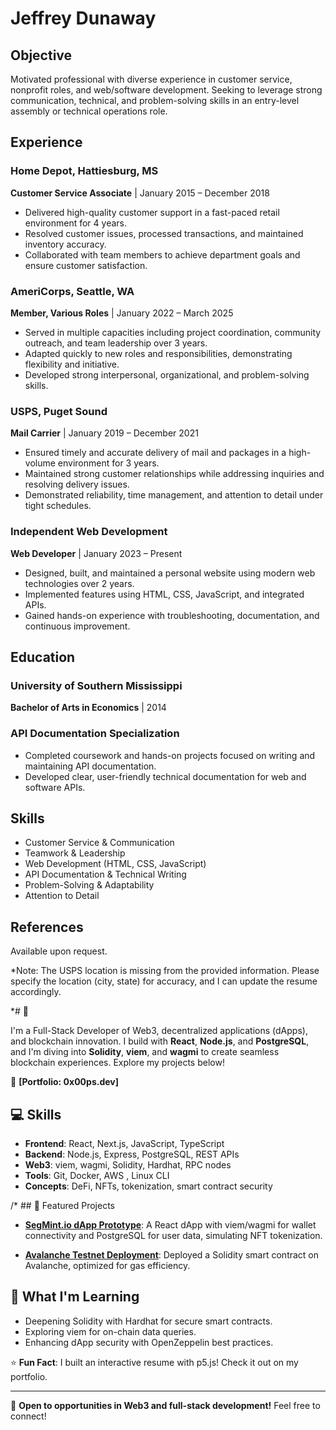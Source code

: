 # Jeffrey Dunaway


## Objective

Motivated professional with diverse experience in customer service, nonprofit roles, and web/software development. Seeking to leverage strong communication, technical, and problem-solving skills in an entry-level assembly or technical operations role.

## Experience

### Home Depot, Hattiesburg, MS
**Customer Service Associate** | January 2015 – December 2018  
- Delivered high-quality customer support in a fast-paced retail environment for 4 years.  
- Resolved customer issues, processed transactions, and maintained inventory accuracy.  
- Collaborated with team members to achieve department goals and ensure customer satisfaction.

### AmeriCorps, Seattle, WA
**Member, Various Roles** | January 2022 – March 2025  
- Served in multiple capacities including project coordination, community outreach, and team leadership over 3 years.  
- Adapted quickly to new roles and responsibilities, demonstrating flexibility and initiative.  
- Developed strong interpersonal, organizational, and problem-solving skills.

### USPS, Puget Sound
**Mail Carrier** | January 2019 – December 2021  
- Ensured timely and accurate delivery of mail and packages in a high-volume environment for 3 years.  
- Maintained strong customer relationships while addressing inquiries and resolving delivery issues.  
- Demonstrated reliability, time management, and attention to detail under tight schedules.

### Independent Web Development
**Web Developer** | January 2023 – Present  
- Designed, built, and maintained a personal website using modern web technologies over 2 years.  
- Implemented features using HTML, CSS, JavaScript, and integrated APIs.  
- Gained hands-on experience with troubleshooting, documentation, and continuous improvement.

## Education

### University of Southern Mississippi
**Bachelor of Arts in Economics** | 2014

### API Documentation Specialization
- Completed coursework and hands-on projects focused on writing and maintaining API documentation.  
- Developed clear, user-friendly technical documentation for web and software APIs.

## Skills

- Customer Service & Communication  
- Teamwork & Leadership  
- Web Development (HTML, CSS, JavaScript)  
- API Documentation & Technical Writing  
- Problem-Solving & Adaptability  
- Attention to Detail

## References

Available upon request.

*Note: The USPS location is missing from the provided information. Please specify the location (city, state) for accuracy, and I can update the resume accordingly.

*# 👋

I'm a Full-Stack Developer of Web3, decentralized applications (dApps), and blockchain innovation. I build with **React**, **Node.js**, and **PostgreSQL**, and I'm diving into **Solidity**, **viem**, and **wagmi** to create seamless blockchain experiences. Explore my projects below!

🔗 **[Portfolio: 0x00ps.dev]**

## 💻 Skills
- **Frontend**: React, Next.js, JavaScript, TypeScript
- **Backend**: Node.js, Express, PostgreSQL, REST APIs
- **Web3**: viem, wagmi, Solidity, Hardhat, RPC nodes
- **Tools**: Git, Docker, AWS , Linux CLI
- **Concepts**: DeFi, NFTs, tokenization, smart contract security

/* ## 📌 Featured Projects
- **[SegMint.io dApp Prototype](https://github.com/yourusername/segmint-io)**: A React dApp with viem/wagmi for wallet connectivity and PostgreSQL for user data, simulating NFT tokenization.

- **[Avalanche Testnet Deployment](https://github.com/__/avalanche-testnet)**: Deployed a Solidity smart contract on Avalanche, optimized for gas efficiency.
## 🚀 What I'm Learning
- Deepening Solidity with Hardhat for secure smart contracts.
- Exploring viem for on-chain data queries.
- Enhancing dApp security with OpenZeppelin best practices.

⭐️ **Fun Fact**: I built an interactive resume with p5.js! Check it out on my portfolio.

---

📢 **Open to opportunities in Web3 and full-stack development!** Feel free to connect!
